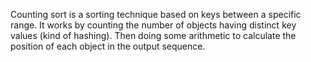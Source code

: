 Counting sort is a sorting technique based on keys between a specific range. It works by counting the number of objects having distinct key values (kind of hashing). Then doing some arithmetic to calculate the position of each object in the output sequence.
